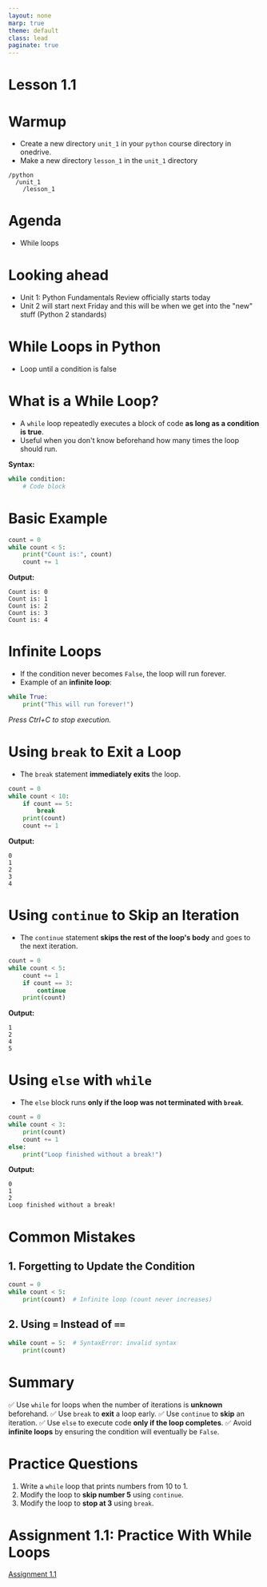 ```yaml
---
layout: none
marp: true
theme: default
class: lead
paginate: true
---
```


<!-- headingDivider: 1 -->
<!-- backgroundColor: black -->
<!-- class: invert -->

# Lesson 1.1

# Warmup

- Create a new directory `unit_1` in your `python` course directory in onedrive.
- Make a new directory `lesson_1` in the `unit_1` directory

```text
/python
  /unit_1
    /lesson_1
```
  
# Agenda

- While loops
  
# Looking ahead

- Unit 1: Python Fundamentals Review officially starts today
- Unit 2 will start next Friday and this will be when we get into the "new" stuff (Python 2 standards)

# While Loops in Python

- Loop until a condition is false

# What is a While Loop?
- A `while` loop repeatedly executes a block of code **as long as a condition is true**.
- Useful when you don't know beforehand how many times the loop should run.

**Syntax:**
```python
while condition:
    # Code block
```

# Basic Example

```python
count = 0
while count < 5:
    print("Count is:", count)
    count += 1
```
**Output:**
```text
Count is: 0
Count is: 1
Count is: 2
Count is: 3
Count is: 4
```

# Infinite Loops
- If the condition never becomes `False`, the loop will run forever.
- Example of an **infinite loop**:

```python
while True:
    print("This will run forever!")
```

*Press Ctrl+C to stop execution.*

# Using `break` to Exit a Loop
- The `break` statement **immediately exits** the loop.

```python
count = 0
while count < 10:
    if count == 5:
        break
    print(count)
    count += 1
```
**Output:**
```text
0
1
2
3
4
```

# Using `continue` to Skip an Iteration
- The `continue` statement **skips the rest of the loop's body** and goes to the next iteration.

```python
count = 0
while count < 5:
    count += 1
    if count == 3:
        continue
    print(count)
```
**Output:**
```text
1
2
4
5
```
# Using `else` with `while`
- The `else` block runs **only if the loop was not terminated with `break`**.

```python
count = 0
while count < 3:
    print(count)
    count += 1
else:
    print("Loop finished without a break!")
```

**Output:**
```text
0
1
2
Loop finished without a break!
```

# Common Mistakes
## 1. Forgetting to Update the Condition
```python
count = 0
while count < 5:
    print(count)  # Infinite loop (count never increases)
```

## 2. Using `=` Instead of `==`
```python
while count = 5:  # SyntaxError: invalid syntax
    print(count)
```

# Summary
✅ Use `while` for loops when the number of iterations is **unknown** beforehand.
✅ Use `break` to **exit** a loop early.
✅ Use `continue` to **skip** an iteration.
✅ Use `else` to execute code **only if the loop completes**.
✅ Avoid **infinite loops** by ensuring the condition will eventually be `False`.

# Practice Questions
1. Write a `while` loop that prints numbers from 10 to 1.
2. Modify the loop to **skip number 5** using `continue`.
3. Modify the loop to **stop at 3** using `break`.

# Assignment 1.1: Practice With While Loops

[Assignment 1.1](./files/assignment1_1.py)
